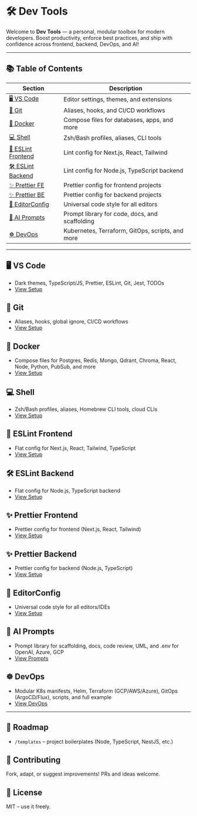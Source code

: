 # 🛠️ Dev Tools

Welcome to **Dev Tools** — a personal, modular toolbox for modern developers. Boost productivity, enforce best practices, and ship with confidence across frontend, backend, DevOps, and AI!

---

## 📚 Table of Contents

| Section                                | Description                                      |
| -------------------------------------- | ------------------------------------------------ |
| [🖥️ VS Code](#️-vs-code)               | Editor settings, themes, and extensions          |
| [🔀 Git](#git)                         | Aliases, hooks, and CI/CD workflows              |
| [🐳 Docker](#docker)                   | Compose files for databases, apps, and more      |
| [💻 Shell](#shell)                     | Zsh/Bash profiles, aliases, CLI tools            |
| [🎨 ESLint Frontend](#eslint-frontend) | Lint config for Next.js, React, Tailwind         |
| [🛠️ ESLint Backend](#eslint-backend)   | Lint config for Node.js, TypeScript backend      |
| [✨ Prettier FE](#prettier-frontend)   | Prettier config for frontend projects            |
| [✨ Prettier BE](#prettier-backend)    | Prettier config for backend projects             |
| [📝 EditorConfig](#editorconfig)       | Universal code style for all editors             |
| [🤖 AI Prompts](#ai)                   | Prompt library for code, docs, and scaffolding   |
| [☸️ DevOps](#devops)                   | Kubernetes, Terraform, GitOps, scripts, and more |

---

## 🖥️ VS Code

- Dark themes, TypeScript/JS, Prettier, ESLint, Git, Jest, TODOs
- [View Setup](./vs-code/README.md)

## 🔀 Git

- Aliases, hooks, global ignore, CI/CD workflows
- [View Setup](./git/README.md)

## 🐳 Docker

- Compose files for Postgres, Redis, Mongo, Qdrant, Chroma, React, Node, Python, PubSub, and more
- [View Setup](./docker/README.md)

## 💻 Shell

- Zsh/Bash profiles, aliases, Homebrew CLI tools, cloud CLIs
- [View Setup](./shell/README.md)

## 🎨 ESLint Frontend

- Flat config for Next.js, React, Tailwind, TypeScript
- [View Setup](./eslint-frontend/README.md)

## 🛠️ ESLint Backend

- Flat config for Node.js, TypeScript backend
- [View Setup](./eslint-backend/README.md)

## ✨ Prettier Frontend

- Prettier config for frontend (Next.js, React, Tailwind)
- [View Setup](./prettier-frontend/README.md)

## ✨ Prettier Backend

- Prettier config for backend (Node.js, TypeScript)
- [View Setup](./prettier-backend/README.md)

## 📝 EditorConfig

- Universal code style for all editors/IDEs
- [View Setup](./editorconfig/README.md)

## 🤖 AI Prompts

- Prompt library for scaffolding, docs, code review, UML, and .env for OpenAI, Azure, GCP
- [View Prompts](./ai/README.md)

## ☸️ DevOps

- Modular K8s manifests, Helm, Terraform (GCP/AWS/Azure), GitOps (ArgoCD/Flux), scripts, and full example
- [View DevOps](./devops/README.md)

---

## 🚀 Roadmap

- `/templates` – project boilerplates (Node, TypeScript, NestJS, etc.)

## 🙌 Contributing

Fork, adapt, or suggest improvements! PRs and ideas welcome.

## 📄 License

MIT – use it freely.
